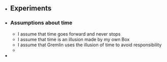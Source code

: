 - ## Experiments
- ### Assumptions about time
	- I assume that time goes forward and never stops
	- I assume that time is an illusion made by my own Box
	- I assume that Gremlin uses the illusion of time to avoid responsibility
	-
-